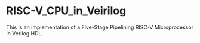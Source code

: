 # RISC-V_CPU_in_Veirilog
This is an implementation of a Five-Stage Pipelining RISC-V Microprocessor in Verilog HDL.

